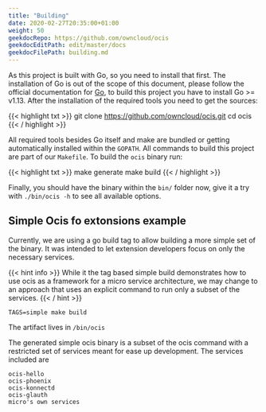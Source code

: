 ```yaml
---
title: "Building"
date: 2020-02-27T20:35:00+01:00
weight: 50
geekdocRepo: https://github.com/owncloud/ocis
geekdocEditPath: edit/master/docs
geekdocFilePath: building.md
---
```


As this project is built with Go, so you need to install that first. The installation of Go is out of the scope of this document, please follow the official documentation for [Go](https://golang.org/doc/install), to build this project you have to install Go >= v1.13. After the installation of the required tools you need to get the sources:

{{< highlight txt >}}
git clone https://github.com/owncloud/ocis.git
cd ocis
{{< / highlight >}}

All required tools besides Go itself and make are bundled or getting automatically installed within the `GOPATH`. All commands to build this project are part of our `Makefile`. To build the `ocis` binary run:

{{< highlight txt >}}
make generate
make build
{{< / highlight >}}

Finally, you should have the binary within the `bin/` folder now, give it a try with `./bin/ocis -h` to see all available options.


## Simple Ocis fo extonsions example

Currently, we are using a go build tag to allow building a more simple set of the binary. It was intended to let extension developers focus on only the necessary services.

{{< hint info >}}
While it the tag based simple build demonstrates how to use ocis as a framework for a micro service architecture, we may change to an approach that uses an explicit command to run only a subset of the services.
{{< / hint >}}

```console
TAGS=simple make build
```

The artifact lives in `/bin/ocis`

The generated simple ocis binary is a subset of the ocis command with a restricted set of services meant for ease up development. The services included are

```
ocis-hello
ocis-phoenix
ocis-konnectd
ocis-glauth
micro's own services
```
